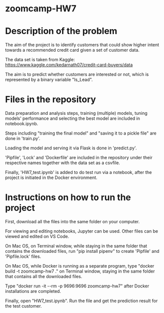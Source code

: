 # zoomcamp-HW7

# Description of the problem

The aim of the project is to identify customers that could show higher intent towards a recommended credit card given a set of customer data.

The data set is taken from Kaggle: https://www.kaggle.com/kedarnath07/credit-card-buyers/data

The aim is to predict whether customers are interested or not, which is represented by a binary variable "Is_Lead".

# Files in the repository

Data preparation and analysis steps, training (multiple) models, tuning models' performance and selecting the best model are included in notebook.ipynb.

Steps including "training the final model" and "saving it to a pickle file" are done in 'train.py'.

Loading the model and serving it via Flask is done in 'predict.py'.

'Pipfile', 'Lock' and 'Dockerfile' are included in the repository under their respective names together with the data set as a csvfile.

Finally, 'HW7_test.ipynb' is added to do test run via a notebook, after the project is initiated in the Docker environment. 

# Instructions on how to run the project

First, download all the files into the same folder on your computer. 

For viewing and editing notebooks, Jupyter can be used. Other files can be viewed and edited on VS Code.

On Mac OS, on Terminal window, while staying in the same folder that contains the downloaded files, run "pip install pipenv" to create 'Pipfile' and 'Pipfile.lock' files.

On Mac OS, while Docker is running as a separate program, type "docker build -t zoomcamp-hw7 ." on Terminal window, staying in the same folder that contains all the downloaded files. 

Type "docker run -it --rm -p 9696:9696 zoomcamp-hw7" after Docker installations are completed.

Finally, open "HW7_test.ipynb". Run the file and get the prediction result for the test customer.
